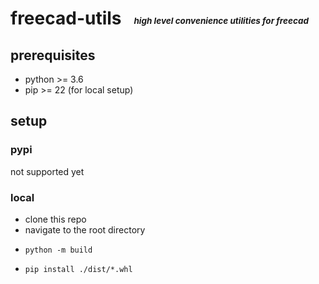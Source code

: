 # freecad-utils &nbsp; <sub><sub><sup><sup>_high level convenience utilities for freecad_</sup></sup></sub></sub>


## prerequisites

- python >= 3.6
- pip >= 22 (for local setup)


## setup

### pypi

not supported yet
           

### local

- clone this repo
- navigate to the root directory
-     python -m build
-     pip install ./dist/*.whl
